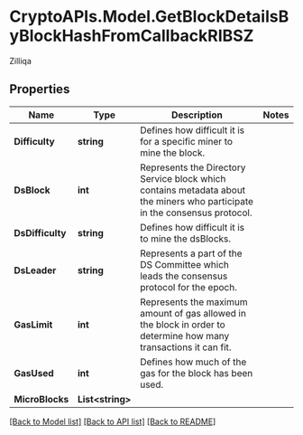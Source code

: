# CryptoAPIs.Model.GetBlockDetailsByBlockHashFromCallbackRIBSZ
Zilliqa

## Properties

Name | Type | Description | Notes
------------ | ------------- | ------------- | -------------
**Difficulty** | **string** | Defines how difficult it is for a specific miner to mine the block. | 
**DsBlock** | **int** | Represents the Directory Service block which contains metadata about the miners who participate in the consensus protocol. | 
**DsDifficulty** | **string** | Defines how difficult it is to mine the dsBlocks. | 
**DsLeader** | **string** | Represents a part of the DS Committee which leads the consensus protocol for the epoch. | 
**GasLimit** | **int** | Represents the maximum amount of gas allowed in the block in order to determine how many transactions it can fit. | 
**GasUsed** | **int** | Defines how much of the gas for the block has been used. | 
**MicroBlocks** | **List&lt;string&gt;** |  | 

[[Back to Model list]](../README.md#documentation-for-models) [[Back to API list]](../README.md#documentation-for-api-endpoints) [[Back to README]](../README.md)

